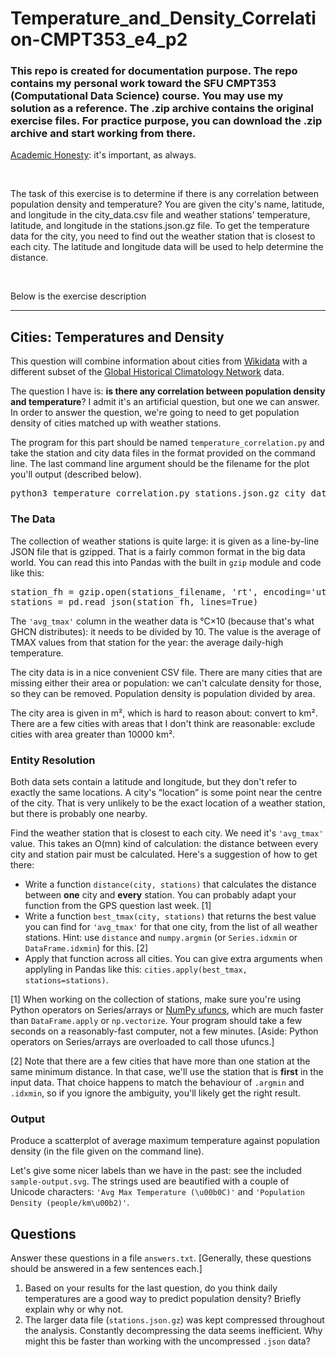 # Temperature_and_Density_Correlation-CMPT353_e4_p2
<h3>This repo is created for documentation purpose. The repo contains my personal work toward the SFU CMPT353 (Computational Data Science) course. You may use my solution as a reference. The .zip archive contains the original exercise files. For practice purpose, you can download the .zip archive and start working from there.</h3>

<p><a href="https://coursys.sfu.ca/2018su-cmpt-353-d1/pages/AcademicHonesty">Academic Honesty</a>: it's important, as always.</p>

<br/>
<p> The task of this exercise is to determine if there is any correlation between population density and temperature? You are given the city's name, latitude, and longitude in the city_data.csv file and weather stations' temperature, latitude, and longitude in the stations.json.gz file. To get the temperature data for the city, you need to find out the weather station that is closest to each city. The latitude and longitude data will be used to help determine the distance. </p>
<br/>

<p>Below is the exercise description </p>
<hr>


<h2 id="h-cities-temperatures-and-density">Cities: Temperatures and Density</h2>
<p>This question will combine information about cities from <a href="https://www.wikidata.org/wiki/Q24639">Wikidata</a> with a different subset of the <a href="https://www.ncdc.noaa.gov/data-access/land-based-station-data/land-based-datasets/global-historical-climatology-network-ghcn">Global Historical Climatology Network</a> data.</p>
<p>The question I have is: <strong>is there any correlation between population density and temperature</strong>? I admit it's an artificial question, but one we can answer. In order to answer the question, we're going to need to get population density of cities matched up with weather stations.</p>
<p>The program for this part should be named <code>temperature_correlation.py</code> and take the station and city data files in the format provided on the command line. The last command line argument should be the filename for the plot you'll output (described below).</p>
<pre class="highlight lang-bash">python3 temperature_correlation.py stations.json.gz city_data.csv output.svg</pre>
<h3 id="h-the-data">The Data</h3>
<p>The collection of weather stations is quite large: it is given as a line-by-line JSON file that is gzipped. That is a fairly common format in the big data world. You can read this into Pandas with the built in <code>gzip</code> module and code like this:</p>
<pre class="highlight lang-python">station_fh = gzip.open(stations_filename, 'rt', encoding='utf-8')
stations = pd.read_json(station_fh, lines=True)</pre>
<p>The <code>'avg_tmax'</code> column in the weather data is <span>&deg;</span>C<span>&times;</span>10 (because that's what GHCN distributes): it needs to be divided by 10. The value is the average of TMAX values from that station for the year: the average daily-high temperature.</p>
<p>The city data is in a nice convenient CSV file. There are many cities that are missing either their area or population: we can't calculate density for those, so they can be removed. Population density is population divided by area.</p>
<p>The city area is given in m², which is hard to reason about: convert to km². There are a few cities with areas that I don't think are reasonable: exclude cities with area greater than 10000 km².</p>
<h3 id="h-entity-resolution">Entity Resolution</h3>
<p>Both data sets contain a latitude and longitude, but they don't refer to exactly the same locations. A city's <span>&ldquo;</span>location<span>&rdquo;</span> is some point near the centre of the city. That is very unlikely to be the exact location of a weather station, but there is probably one nearby.</p>
<p>Find the weather station that is closest to each city. We need it's <code>'avg_tmax'</code> value. This takes an O(mn) kind of calculation: the distance between every city and station pair must be calculated. Here's a suggestion of how to get there:</p>
<ul><li>Write a function <code>distance(city, stations)</code> that calculates the distance between <strong>one</strong> city and <strong>every</strong> station. You can probably adapt your function from the GPS question last week. [1]
</li><li>Write a function <code>best_tmax(city, stations)</code> that returns the best value you can find for <code>'avg_tmax'</code> for that one city, from the list of all weather stations. Hint: use <code>distance</code> and <code>numpy.argmin</code> (or <code>Series.idxmin</code> or <code>DataFrame.idxmin</code>) for this. [2]
</li><li>Apply that function across all cities. You can give extra arguments when applyling in Pandas like this: <code>cities.apply(best_tmax, stations=stations)</code>.
</li></ul>
<p>[1] When working on the collection of stations, make sure you're using Python operators on Series/arrays or <a href="https://docs.scipy.org/doc/numpy/reference/ufuncs.html#math-operations">NumPy ufuncs</a>, which are much faster than <code>DataFrame.apply</code> or <code>np.vectorize</code>. Your program should take a few seconds on a reasonably-fast computer, not a few minutes. [Aside: Python operators on Series/arrays are overloaded to call those ufuncs.]</p>
<p>[2] Note that there are a few cities that have more than one station at the same minimum distance. In that case, we'll use the station that is <strong>first</strong> in the input data. That choice happens to match the behaviour of <code>.argmin</code> and <code>.idxmin</code>, so if you ignore the ambiguity, you'll likely get the right result.</p>
<h3 id="h-output">Output</h3>
<p>Produce a scatterplot  of average maximum temperature against population density (in the file given on the command line).</p>
<p>Let's give some nicer labels than we have in the past: see the included <code>sample-output.svg</code>. The strings used are beautified with a couple of Unicode characters: <code>'Avg Max Temperature (\u00b0C)'</code> and <code>'Population Density (people/km\u00b2)'</code>.</p>
<h2 id="h-questions">Questions</h2>
<p>Answer these questions in a file <code>answers.txt</code>. [Generally, these questions should be answered in a few sentences each.]</p>
<ol><li>Based on your results for the last question, do you think daily temperatures are a good way to predict population density? Briefly explain why or why not.
</li><li>The larger data file (<code>stations.json.gz</code>) was kept compressed throughout the analysis. Constantly decompressing the data seems inefficient. Why might this be faster than working with the uncompressed <code>.json</code> data?
</li></ol>
